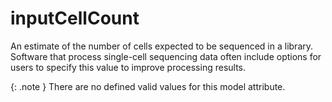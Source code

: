 # inputCellCount
An estimate of the number of cells expected to be sequenced in a library. Software that process single-cell sequencing data often include options for users to specify this value to improve processing results.


{: .note }
There are no defined valid values for this model attribute.
